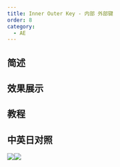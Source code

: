 ```yaml
---
title: Inner Outer Key - 内部 外部键
order: 8
category:
  - AE
---
```


## 简述

## 效果展示

## 教程

## 中英日对照

![](https://mir.yuelili.com/wp-content/uploads/user/AE/effects/AE-Effects-Keying-Inner/Outer_Key.png)![](https://mir.yuelili.com/wp-content/uploads/user/AE/effects/AE-Effects-Keying-Inner/Outer_Key_cn.png)
